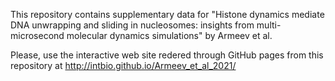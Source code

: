 This repository contains supplementary data for 
"Histone dynamics mediate DNA unwrapping and sliding in nucleosomes: insights from multi-microsecond molecular dynamics simulations" by Armeev et al.

Please, use the interactive web site redered through GitHub pages from this repository at http://intbio.github.io/Armeev_et_al_2021/
